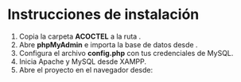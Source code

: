# Instrucciones de instalación

1. Copia la carpeta **ACOCTEL** a la ruta .
2. Abre **phpMyAdmin** e importa la base de datos desde .
3. Configura el archivo **config.php** con tus credenciales de MySQL.
4. Inicia Apache y MySQL desde XAMPP.
5. Abre el proyecto en el navegador desde: 
